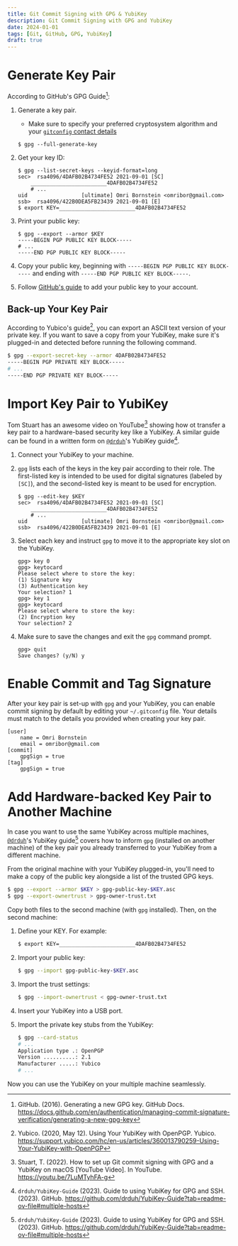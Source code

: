 ```yaml
---
title: Git Commit Signing with GPG & YubiKey
description: Git Commit Signing with GPG and YubiKey
date: 2024-01-01
tags: [Git, GitHub, GPG, YubiKey]
draft: true
---
```


# Generate Key Pair
According to GitHub's GPG Guide[^1]:

1. Generate a key pair.
	* Make sure to specify your preferred cryptosystem algorithm and your [`gitconfig` contact details](#enable-commit-and-tag-signature)

	```
	$ gpg --full-generate-key
	```

1. Get your key ID:

	```
	$ gpg --list-secret-keys --keyid-format=long
	sec>  rsa4096/4DAFB02B4734FE52 2021-09-01 [SC]
		________________________4DAFB02B4734FE52
		# ...
	uid                 [ultimate] Omri Bornstein <omribor@gmail.com>
	ssb>  rsa4096/422B0DEA5FB23439 2021-09-01 [E]
	$ export KEY=________________________4DAFB02B4734FE52
	```

1. Print your public key:

	```
	$ gpg --export --armor $KEY
	-----BEGIN PGP PUBLIC KEY BLOCK-----
	# ...
	-----END PGP PUBLIC KEY BLOCK-----
	```

1. Copy your public key, beginning with `-----BEGIN PGP PUBLIC KEY BLOCK-----` and ending with `-----END PGP PUBLIC KEY BLOCK-----`.
1. Follow [GitHub's guide](https://docs.github.com/en/authentication/managing-commit-signature-verification/adding-a-gpg-key-to-your-github-account) to add your public key to your account.

## Back-up Your Key Pair
According to Yubico's guide[^2], you can export an ASCII text version of your private key. If you want to save a copy from your YubiKey, make sure it's plugged-in and detected before running the following command.


```sh
$ gpg --export-secret-key --armor 4DAFB02B4734FE52
-----BEGIN PGP PRIVATE KEY BLOCK-----
# ...
-----END PGP PRIVATE KEY BLOCK-----
```

# Import Key Pair to YubiKey
Tom Stuart has an awesome video on YouTube[^3] showing how ot transfer a key pair to a hardware-based security key like a YubiKey. A similar guide can be found in a written form on [`@drduh`](https://github.com/drduh)'s YubiKey guide[^4].

1. Connect your YubiKey to your machine.
1. `gpg` lists each of the keys in the key pair according to their role. The first-listed key is intended to be used for digital signatures (labeled by `[SC]`), and the second-listed key is meant to be used for encryption.

	```
	$ gpg --edit-key $KEY
	sec>  rsa4096/4DAFB02B4734FE52 2021-09-01 [SC]
		________________________4DAFB02B4734FE52
		# ...
	uid                 [ultimate] Omri Bornstein <omribor@gmail.com>
	ssb>  rsa4096/422B0DEA5FB23439 2021-09-01 [E]
	```

1. Select each key and instruct `gpg` to move it to the appropriate key slot on the YubiKey.

	```
	gpg> key 0
	gpg> keytocard
	Please select where to store the key:
	(1) Signature key
	(3) Authentication key
	Your selection? 1
	gpg> key 1
	gpg> keytocard
	Please select where to store the key:
	(2) Encryption key
	Your selection? 2
	```

1. Make sure to save the changes and exit the `gpg` command prompt.

	```
	gpg> quit
	Save changes? (y/N) y
	```

# Enable Commit and Tag Signature
After your key pair is set-up with `gpg` and your YubiKey, you can enable commit signing by default by editing your `~/.gitconfig` file. Your details must match to the details you provided when creating your key pair.

```
[user]
	name = Omri Bornstein
	email = omribor@gmail.com
[commit]
	gpgSign = true
[tag]
	gpgSign = true
```

# Add Hardware-backed Key Pair to Another Machine
In case you want to use the same YubiKey across multiple machines, [`@drduh`](https://github.com/drduh)'s YubiKey guide[^4] covers how to inform `gpg` (installed on another machine) of the key pair you already transferred to your YubiKey from a different machine.

From the original machine with your YubiKey plugged-in, you'll need to make a copy of the public key alongside a list of the trusted GPG keys.

```sh
$ gpg --export --armor $KEY > gpg-public-key-$KEY.asc
$ gpg --export-ownertrust > gpg-owner-trust.txt
```

Copy both files to the second machine (with `gpg` installed). Then, on the second machine:

1. Define your KEY. For example:

	```sh
	$ export KEY=________________________4DAFB02B4734FE52
	```

1. Import your public key:

	```sh
	$ gpg --import gpg-public-key-$KEY.asc
	```

1. Import the trust settings:

	```sh
	$ gpg --import-ownertrust < gpg-owner-trust.txt
	```

1. Insert your YubiKey into a USB port.
1. Import the private key stubs from the YubiKey:

	```sh
	$ gpg --card-status 
	# ...
	Application type .: OpenPGP
	Version ..........: 2.1
	Manufacturer .....: Yubico
	# ...
	```

Now you can use the YubiKey on your multiple machine seamlessly.

[^1]: GitHub. (2016). Generating a new GPG key. GitHub Docs. <https://docs.github.com/en/authentication/managing-commit-signature-verification/generating-a-new-gpg-key>
[^2]: Yubico. (2020, May 12). Using Your YubiKey with OpenPGP. Yubico. <https://support.yubico.com/hc/en-us/articles/360013790259-Using-Your-YubiKey-with-OpenPGP>
[^3]: Stuart, T. (2022). How to set up Git commit signing with GPG and a YubiKey on macOS [YouTube Video]. In YouTube. <https://youtu.be/7LuMTyhFA-g>
[^4]: `drduh/YubiKey-Guide` (2023). Guide to using YubiKey for GPG and SSH. (2023). GitHub. <https://github.com/drduh/YubiKey-Guide?tab=readme-ov-file#multiple-hosts>